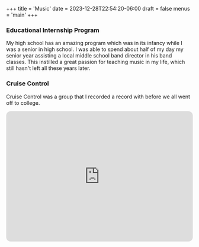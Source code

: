 +++
title = 'Music'
date = 2023-12-28T22:54:20-06:00
draft = false
menus = 'main'
+++

### Educational Internship Program
My high school has an amazing program which was in its infancy while I was a senior in high school. I was able to spend about half of my day my senior year assisting a local middle school band director in his band classes. This instilled a great passion for teaching music in my life, which still hasn't left all these years later.

### Cruise Control
Cruise Control was a group that I recorded a record with before we all went off to college.
<iframe style="border-radius:12px" src="https://open.spotify.com/embed/album/0VxUcfS1K7ZAlqWo7kyC4I?utm_source=generator&theme=0" width="100%" height="352" frameBorder="0" allowfullscreen="" allow="autoplay; clipboard-write; encrypted-media; fullscreen; picture-in-picture" loading="lazy"></iframe>

